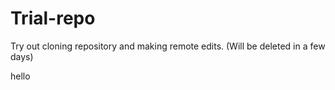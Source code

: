 # Trial-repo
Try out cloning repository and making remote edits. (Will be deleted in a few days)

hello
